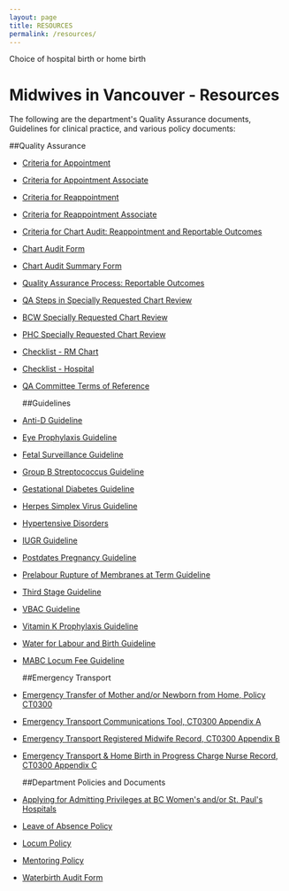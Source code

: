 ```yaml
---
layout: page
title: RESOURCES
permalink: /resources/
---
```


<aside> 
  <span class="choiceof tk-cronos-pro">Choice of</span> 
  <span class="hospitalbirth tk-cronos-pro">hospital birth</span> 
  <span class="or tk-cronos-pro">or</span> 
  <span class="homebirth tk-cronos-pro">home birth</span> 
</aside>

# Midwives in Vancouver - Resources

The following are the department's Quality Assurance documents, Guidelines for clinical practice, and various policy documents:

##Quality Assurance
* <a href="docs/Criteria_for_Appointment.pdf" target="_blank">Criteria for Appointment</a>  
* <a href="docs/Criteria_for_Appointment_Associate.pdf" target="_blank">Criteria for Appointment Associate</a>
* <a href="docs/Criteria_for_Reappointment.pdf" target="_blank">Criteria for Reappointment</a>
* <a href="docs/Criteria_for_Reappointment_Associate.pdf" target="_blank">Criteria for Reappointment Associate</a>
* <a href="docs/criteria_for_chart_audit_may_2011.pdf" target="_blank">Criteria for Chart Audit: Reappointment and Reportable Outcomes</a>
* <a href="docs/Chart_Audit_Form.pdf" target="_blank">Chart Audit Form</a>
* <a href="docs/Chart_Audit_Summary_Form.pdf" target="_blank">Chart Audit Summary Form</a>
* <a href="docs/Reportable_Outcomes.pdf" target="_blank">Quality Assurance Process: Reportable Outcomes</a>
* <a href="docs/QA_Steps_in_Specially_Requested_Chart_Review.pdf" target="_blank">QA Steps in Specially Requested Chart Review</a>
* <a href="docs/BCW_Specially_Requested_Chart_Review.pdf" target="_blank">BCW Specially Requested Chart Review</a>
* <a href="docs/PHC_Specially_Requested_Chart_Review.pdf" target="_blank">PHC Specially Requested Chart Review</a>
* <a href="docs/Checklist_-_RM_Chart.pdf" target="_blank">Checklist - RM Chart</a>
* <a href="docs/Checklist_-_Hospital_Chart.pdf" target="_blank">Checklist - Hospital</a>
* <a href="docs/QA_Committee_Terms_of_Reference.pdf" target="_blank">QA Committee Terms of Reference</a>   

  ##Guidelines
* <a href="docs/Anti-D_Guideline.pdf" target="_blank">Anti-D Guideline</a>  
* <a href="docs/Eye_Prophylaxis_Guideline.pdf" target="_blank">Eye Prophylaxis Guideline</a>
* <a href="docs/Fetal_Surveillance_Guideline.pdf" target="_blank">Fetal Surveillance Guideline</a>
* <a href="docs/GBS_Guideline.pdf" target="_blank">Group B Streptococcus Guideline</a>
* <a href="docs/GDM_Guideline.pdf" target="_blank">Gestational Diabetes Guideline</a>
* <a href="docs/HSV_Guideline.pdf" target="_blank">Herpes Simplex Virus Guideline</a>
* <a href="docs/Hypertensive_Disorders.pdf" target="_blank">Hypertensive Disorders</a>
* <a href="docs/IUGR_Guideline.pdf" target="_blank">IUGR Guideline</a>
* <a href="docs/postdates_pregnancy_guideline_april_2011.pdf" target="_blank">Postdates Pregnancy Guideline</a>
* <a href="docs/term_prom_guidelines_formatted%20_may_2009.pdf" target="_blank">Prelabour Rupture of Membranes at Term Guideline</a>
* <a href="docs/Third_Stage_Guideline.pdf" target="_blank">Third Stage Guideline</a>
* <a href="docs/VBAC_Guideline.pdf" target="_blank">VBAC Guideline</a>
* <a href="docs/Vitamin_K_Guideline.pdf" target="_blank">Vitamin K Prophylaxis Guideline</a>
* <a href="docs/Water_for_Labour_and_Birth_Guideline.pdf" target="_blank">Water for Labour and Birth Guideline</a>
* <a href="docs/mabc_locum_fee_guideline_june_2011_final.pdf" target="_blank">MABC Locum Fee Guideline</a>  
    
  ##Emergency Transport
* <a href="docs/CT0300_midwifery_emergency_transport_june_20_2011_aplc.pdf" target="_blank"> Emergency Transfer of Mother and/or Newborn from Home, Policy CT0300</a>  
* <a href="docs/CT0300_App_A_Emerg_Transport_Comm_Tool_June_20_ 2011_APLC.pdf" target="_blank"> Emergency Transport Communications Tool, CT0300 Appendix A</a>
* <a href="docs/CT0300_App_B_Emerg_Transport_Midwife_Record_June_20_2011_APLC.pdf" target="_blank"> Emergency Transport Registered Midwife Record, CT0300 Appendix B</a>
* <a href="docs/CT0300_App_C_Emerg_Transport_Home_Birth_Charge_Nurse_Record_June_20_2011_APLC.pdf" target="_blank">Emergency Transport & Home Birth in Progress Charge Nurse Record, CT0300 Appendix C</a>   

  ##Department Policies and Documents
* <a href="docs/privileging_process_june_2011.pdf" target="_blank">Applying for Admitting Privileges at BC Women's and/or St. Paul's Hospitals</a>  
* <a href="docs/loa_policy_october_2011.pdf" target="_blank">Leave of Absence Policy</a>
* <a href="docs/Locum_Policy_Februar_y_2011.pdf" target="_blank">Locum Policy</a>
* <a href="docs/Mentoring_Policy_May_2010.pdf" target="_blank">Mentoring Policy</a>
* <a href="docs/waterbirth_audit_form_apr_2012.pdf" target="_blank">Waterbirth Audit Form</a>  
